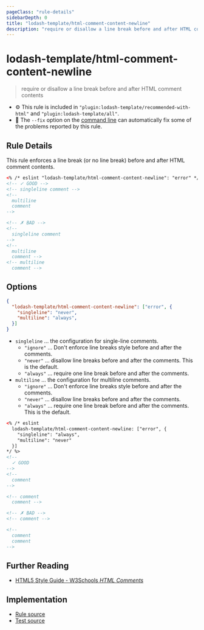 ```yaml
---
pageClass: "rule-details"
sidebarDepth: 0
title: "lodash-template/html-comment-content-newline"
description: "require or disallow a line break before and after HTML comment contents"
---
```

# lodash-template/html-comment-content-newline
> require or disallow a line break before and after HTML comment contents

- :gear: This rule is included in `"plugin:lodash-template/recommended-with-html"` and `"plugin:lodash-template/all"`.
- :wrench: The `--fix` option on the [command line](https://eslint.org/docs/user-guide/command-line-interface#fixing-problems) can automatically fix some of the problems reported by this rule.

## Rule Details

This rule enforces a line break (or no line break) before and after HTML comment contents.

```html
<% /* eslint "lodash-template/html-comment-content-newline": "error" */ %>
<!-- ✓ GOOD -->
<!-- singleline comment -->
<!--
  multiline
  comment
-->

<!-- ✗ BAD -->
<!--
  singleline comment
-->
<!--
  multiline
  comment -->
<!-- multiline
  comment -->
```

## Options

```json
{
  "lodash-template/html-comment-content-newline": ["error", {
    "singleline": "never",
    "multiline": "always",
  }]
}
```

- `singleline` ... the configuration for single-line comments.
  - `"ignore"` ... Don't enforce line breaks style before and after the comments.
  - `"never"` ... disallow line breaks before and after the comments. This is the default.
  - `"always"` ... require one line break before and after the comments.
- `multiline` ... the configuration for multiline comments.
  - `"ignore"` ... Don't enforce line breaks style before and after the comments.
  - `"never"` ... disallow line breaks before and after the comments.
  - `"always"` ... require one line break before and after the comments. This is the default.

```html
<% /* eslint
  lodash-template/html-comment-content-newline: ["error", {
    "singleline": "always",
    "multiline": "never"
  }]
*/ %>
<!--
  ✓ GOOD
-->
<!--
  comment
-->

<!-- comment
  comment -->

<!-- ✗ BAD -->
<!-- comment -->

<!--
  comment
  comment
-->

```

## Further Reading

- [HTML5 Style Guide - W3Schools *HTML Comments*](https://www.w3schools.com/html/html5_syntax.asp)

## Implementation

- [Rule source](https://github.com/ota-meshi/eslint-plugin-lodash-template/blob/master/lib/rules/html-comment-content-newline.js)
- [Test source](https://github.com/ota-meshi/eslint-plugin-lodash-template/blob/master/tests/lib/rules/html-comment-content-newline.js)
